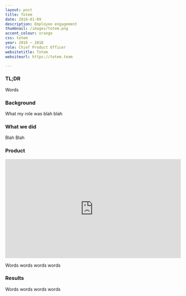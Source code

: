 ```yaml
---
layout: post
title: Totem
date: 2018-01-09
description: Employee engagement
thumbnail: /images/totem.png
accent_colour: orange
css: totem
year: 2016 – 2018
role: Chief Product Officer
websitetitle: Totem
websiteurl: https://totem.team

---
```


<div class="text_container" markdown="1">

### TL;DR
Words

### Background
What my role was blah blah

### What we did
Blah Blah

### Product
<div class="youtube">
<iframe width="560" height="315" src="https://www.youtube.com/embed/0BqKtypq_pM" frameborder="0" allow="autoplay; encrypted-media" allowfullscreen></iframe>
</div>

Words words words words

### Results
Words words words words

</div>
